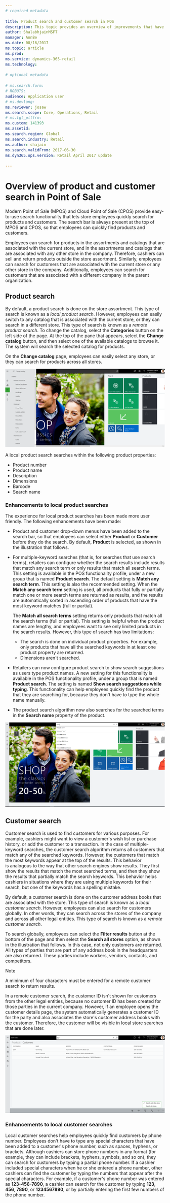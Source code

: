 ```yaml
---
# required metadata

title: Product search and customer search in POS
description: This topic provides an overview of improvements that have been made to product and customer search functionality in Dynamics 365 for Retail. 
author: ShalabhjainMSFT
manager: AnnBe
ms.date: 08/16/2017
ms.topic: article
ms.prod: 
ms.service: dynamics-365-retail
ms.technology: 

# optional metadata

# ms.search.form: 
# ROBOTS: 
audience: Application user
# ms.devlang: 
ms.reviewer: josaw
ms.search.scope: Core, Operations, Retail
# ms.tgt_pltfrm: 
ms.custom: 141393
ms.assetid: 
ms.search.region: Global
ms.search.industry: Retail
ms.author: shajain
ms.search.validFrom: 2017-06-30
ms.dyn365.ops.version: Retail April 2017 update

---
```


# Overview of product and customer search in Point of Sale

Modern Point of Sale (MPOS) and Cloud Point of Sale (CPOS) provide easy-to-use search functionality that lets store employees quickly search for products and customers. The search bar is always present at the top of MPOS and CPOS, so that employees can quickly find products and customers.

Employees can search for products in the assortments and catalogs that are associated with the current store, and in the assortments and catalogs that are associated with any other store in the company. Therefore, cashiers can sell and return products outside the store assortment. Similarly, employees can search for customers that are associated with the current store or any other store in the company. Additionally, employees can search for customers that are associated with a different company in the parent organization.

## Product search 

By default, a product search is done on the store assortment. This type of search is known as a *local product search*. However, employees can easily switch to any catalog that is associated with the current store, or they can search in a different store. This type of search is known as a *remote product search*. To change the catalog, select the **Categories** button on the left side of the page. At the top of the pane that appears, select the **Change catalog** button, and then select one of the available catalogs to browse it. The system will search the selected catalog for products.

On the **Change catalog** page, employees can easily select any store, or they can search for products across all stores.

![Changing the catalog](./media/Changecatalog.png "Changing the catalog")
 
A local product search searches within the following product properties:

- Product number
- Product name
- Description
- Dimensions
- Barcode
- Search name

### Enhancements to local product searches

The experience for local product searches has been made more user friendly. The following enhancements have been made:

- Product and customer drop-down menus have been added to the search bar, so that employees can select either **Product** or **Customer** before they do the search. By default, **Product** is selected, as shown in the illustration that follows.
- For multiple-keyword searches (that is, for searches that use search terms), retailers can configure whether the search results include results that match any search term or only results that match all search terms. This setting is available in the POS functionality profile, under a new group that is named **Product search**. The default setting is **Match any search term**. This setting is also the recommended setting. When the **Match any search term** setting is used, all products that fully or partially match one or more search terms are returned as results, and the results are automatically sorted in ascending order of products that have the most keyword matches (full or partial).

    The **Match all search terms** setting returns only products that match all the search terms (full or partial). This setting is helpful when the product names are lengthy, and employees want to see only limited products in the search results. However, this type of search has two limitations:

    - The search is done on individual product properties. For example, only products that have all the searched keywords in at least one product property are returned.
    - Dimensions aren't searched.

- Retailers can now configure product search to show search suggestions as users type product names. A new setting for this functionality is available in the POS functionality profile, under a group that is named **Product search**. The setting is named **Show search suggestions while typing**. This functionality can help employees quickly find the product that they are searching for, because they don't have to type the whole name manually.
- The product search algorithm now also searches for the searched terms in the **Search name** property of the product.

![Product suggestions](./media/Productsuggestions.png "Product suggestions")

## Customer search

Customer search is used to find customers for various purposes. For example, cashiers might want to view a customer's wish list or purchase history, or add the customer to a transaction. In the case of multiple-keyword searches, the customer search algorithm returns all customers that match any of the searched keywords. However, the customers that match the most keywords appear at the top of the results. This behavior is analogous to the way that other search engines show results. They first show the results that match the most searched terms, and then they show the results that partially match the search keywords. This behavior helps cashiers in situations where they are using multiple keywords for their search, but one of the keywords has a spelling mistake.

By default, a customer search is done on the customer address books that are associated with the store. This type of search is known as a *local customer search*. However, employees can also search for customers globally. In other words, they can search across the stores of the company and across all other legal entities. This type of search is known as a *remote customer search*.

To search globally, employees can select the **Filter results** button at the bottom of the page and then select the **Search all stores** option, as shown in the illustration that follows. In this case, not only customers are returned. All types of parties that are part of any address book in the headquarters are also returned. These parties include workers, vendors, contacts, and competitors.

> [!NOTE]
> A minimum of four characters must be entered for a remote customer search to return results.

In a remote customer search, the customer ID isn't shown for customers from the other legal entities, because no customer ID has been created for those parties in the current company. However, if an employee opens the customer details page, the system automatically generates a customer ID for the party and also associates the store's customer address books with the customer. Therefore, the customer will be visible in local store searches that are done later.

![Global customer search](./media/Globalcustomersearch.png "Global customer search")

### Enhancements to local customer searches

Local customer searches help employees quickly find customers by phone number. Employees don't have to type any special characters that have been added to a customer's phone number, such as spaces, hyphens, or brackets. Although cashiers can store phone numbers in any format (for example, they can include brackets, hyphens, symbols, and so on), they can search for customers by typing a partial phone number. If a cashier included special characters when he or she entered a phone number, other cashiers can find the customer by typing the numbers that appear after the special characters. For example, if a customer's phone number was entered as **123-456-7890**, a cashier can search for the customer by typing **123**, **456**, **7890**, or **1234567890**, or by partially entering the first few numbers of the phone number.
